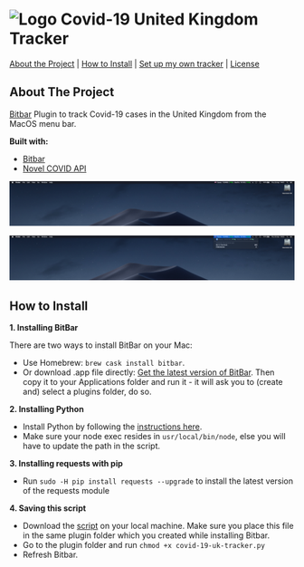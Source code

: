 # <img src="https://www.countryflags.io/gb/shiny/48.png" alt="Logo" height="24"> Covid-19 United Kingdom Tracker

[About the Project](#about-the-project) | [How to Install](#how-to-install) | [Set up my own tracker](#set-up-my-own-tracker) | [License](#license)


## About The Project

[Bitbar](https://getbitbar.com/) Plugin to track Covid-19 cases in the United Kingdom from the MacOS menu bar.

**Built with:**

- [Bitbar](https://getbitbar.com/)
- [Novel COVID API](https://github.com/NovelCOVID/API)

![](https://github.com/benjamin-sommer/covid-19-uk-tracker/blob/master/unopened.png?raw=true)

![](https://github.com/benjamin-sommer/covid-19-uk-tracker/blob/master/opened.png?raw=true)

## How to Install

**1. Installing BitBar**

There are two ways to install BitBar on your Mac:

- Use Homebrew: `brew cask install bitbar`.
- Or download .app file directly: [Get the latest version of BitBar](https://github.com/matryer/bitbar/releases). Then copy it to your Applications folder and run it - it will ask you to (create and) select a plugins folder, do so.

**2. Installing Python**

- Install Python by following the [instructions here](https://www.python.org/downloads/).
- Make sure your node exec resides in `usr/local/bin/node`, else you will have to update the path in the script.

**3. Installing requests with pip**

- Run `sudo -H pip install requests --upgrade` to install the latest version of the requests module

**4. Saving this script**

- Download the [script](https://github.com/benjamin-sommer/covid-19-uk-tracker/master/covid-19-uk-tracker.py) on your local machine. Make sure you place this file in the same plugin folder which you created while installing Bitbar.
- Go to the plugin folder and run `chmod +x covid-19-uk-tracker.py`
- Refresh Bitbar.

